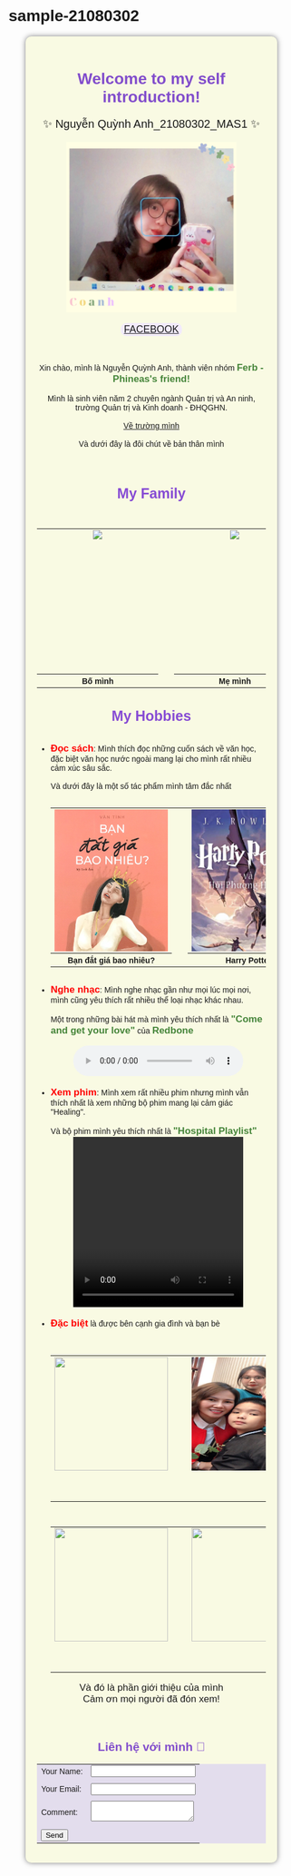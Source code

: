 # sample-21080302
<html>
<head>
<style>
body{
 background-image: url("yellow.jpg");
 background-size:cover;
 font-family: Sans-serif;
}
.note {
	font-size: 17px;
	color: #46853a;
}
.thumbnail {
    width: 200px;
    height: 250px;
    overflow: hidden;
    border: 0px solid #e5e5e5;
}

.thumbnail img {
    width: 100%;
    height: 100%;
    transition-duration:0.3s;
}

.thumbnail img:hover {
    transform: scale(1.2);
}
.container {
	margin: 20px auto;
	width: 80%;
	background-color: #f9fae3;
	padding: 20px;
	border-radius: 10px;
	box-shadow: 0 0 10px rgba(0, 0, 0, 0.5);
}
</style>
<div class="container">
<body>
<center><h1 style="color:#824ecc";>Welcome to my self introduction!</h1></center>
<center><p style="font-size:20px";>✨ Nguyễn Quỳnh Anh_21080302_MAS1 ✨</p></center>
<center>
    <img src="hahaha.jpg" width="300" height="300">
</center>
<center><br>
<button style="font-size:1.1rem; align:center; background-color:#f2ebfc;
border:1px;border-radius:10px;"><a href="https://www.facebook.com/profile.php?id=100013270063923">FACEBOOK</a></button>
</center></br>
<center><p><br>Xin chào, mình là Nguyễn Quỳnh Anh, thành viên nhóm <b><span class="note">Ferb - Phineas's friend!</span></b></br>
<br>Mình là sinh viên năm 2 chuyên ngành Quản trị và An ninh, trường Quản trị và Kinh doanh - ĐHQGHN.</br>
<br><a href ="https://hsb.edu.vn/"> Về trường mình <a/></br>
<br>Và dưới đây là đôi chút về bản thân mình </p></br></center>
<center><h1 style="color:#874cd4;font-size:25px";>My Family</h1></center>
<center><table border="0px"></br>
	<tr>
		<td><center><div class="thumbnail"><img src="bố.jpg"></div></center></td>
		<td> </td>
		<td> </td>
		<td><center><div class="thumbnail"><img src="mẹ.jpg"></div></center></td>
		<td> </td>
		<td> </td>
		<td><center><div class="thumbnail"><img src="em.jpg"></div></center></td>
		<td> </td>
		<td> </td>
		<td><center><div class="thumbnail"><img src="tui.jpg"></div></center></td>
	</tr>
	<tr>
		<th>Bố mình</th>
		<td> </td>
		<td> </td>
		<th>Mẹ mình</th>
		<td> </td>
		<td> </td>
		<th>Em trai mình</th>
		<td> </td>
		<td> </td>
		<th>Và cuối cùng là mình</th>
	</tr>
</table></center>
<center><h1 style="color:#874cd4;font-size:25px";>My Hobbies</h1></center>
<ul>
<br><li><b style="color:red;font-size:17px;";>Đọc sách</b>: Mình thích đọc những cuốn sách về văn học, đặc biệt văn học nước ngoài mang lại cho mình rất nhiều cảm xúc sâu sắc.</br>
<br>Và dưới đây là một số tác phẩm mình tâm đắc nhất</br></li>
<center><table border="0px"></br>
	<tr>
		<td><center><div class="thumbnail"><img src="sách 1.jpg"></div></center></td>
		<td> </td>
		<td> </td>
		<td><center><div class="thumbnail"><img src="sách 2.jpg"></div></center></td>
		<td> </td>
		<td> </td>
		<td><center><div class="thumbnail"><img src="sách 3.jpg"></div></center></td>
	</tr>
	<tr>
		<th>Bạn đắt giá bao nhiêu?</th>
		<td> </td>
		<td> </td>
		<th>Harry Potter</th>
		<td> </td>
		<td> </td>
		<th>Cây cam ngọt của tôi</th>
	</tr>
</table></center>
<br><li><b style="color:red;font-size:17px";>Nghe nhạc</b>: Mình nghe nhạc gần như mọi lúc mọi nơi, mình cũng yêu thích rất nhiều thể loại nhạc khác nhau.</br>
<br>Một trong những bài hát mà mình yêu thích nhất là <b><span class="note">"Come and get your love"</b></span> của <b><span class="note">Redbone</b></span></br></li>
<center><br><audio controls play-during>
<source src="audio.mp3" type="audio/mp3">
</audio></br></center>
<br><li><b style="color:red;font-size:17px";>Xem phim</b>: Mình xem rất nhiều phim nhưng mình vẫn thích nhất là xem những bộ phim mang lại cảm giác "Healing".</br>
<br>Và bộ phim mình yêu thích nhất là <b><span class="note">"Hospital Playlist"</b></span></br></li>
<center><video width="300" height="300" controls play-during>
<source src="HP.mp4" type="video/mp4">
</video></center>
<br><li><b style="color:red;font-size:17px";>Đặc biệt</b> là được bên cạnh gia đình và bạn bè</li></br>
<center><table border="0px"></br>
	<tr>
		<td><center><div class="thumbnail"><img src="bạn 1.jpg" width="200" height="200"></div></center></td>
		<td> </td>
		<td> </td>
		<td><center><div class="thumbnail"><img src="nhà 1.jpg" width="200" height="200"></div></center></td>
		<td> </td>
		<td> </td>
		<td><center><div class="thumbnail"><img src="bạn 2.jpg" width="200" height="200"></div></center></td>
	</tr>
</table></center>
<center><table border="0px"></br>
	<tr>
		<td><center><div class="thumbnail"><img src="bạn 3.jpg" width="200" height="200"></div></center></td>
		<td> </td>
		<td> </td>
		<td><center><div class="thumbnail"><img src="bạn 4.jpg" width="200" height="200"></div></center></td>
	</tr>
</table>
</ul>
<center><p style="font-size:17px";>Và đó là phần giới thiệu của mình<br> 
Cảm ơn mọi người đã đón xem! </p></center>
<br><center><h2 style="color:#824ecc";>Liên hệ với mình 📩</h2></center>
<center><table bgcolor="#e3dded">
<form>
<tr>
<td>Your Name:</td>
<td> <input type="text" name="name"></td></tr>
<td> </td>
<tr>
<td>Your Email:</td>
<td> <input type="email" name="email"></td></tr>
<td> </td>
<tr>
<td>Comment:</td> 
<td><textarea name="comment"></textarea></td></tr>
<td> </td>
<tr>
<td><input type="submit" name="submit" value="Send"></td>
<td> </td>
</tr>
</form>
</table></center>
</body>
</html>
</div>
